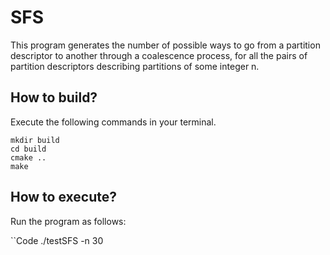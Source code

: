 # SFS

This program generates the number of possible ways to go from a partition descriptor to another through a coalescence process, for all the pairs of partition descriptors describing partitions of some integer n.

## How to build?

Execute the following commands in your terminal.

```Code
mkdir build
cd build
cmake ..
make
```

## How to execute?

Run the program as follows:

``Code
./testSFS -n 30
```
